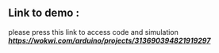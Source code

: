 ## Link to demo :
please press this link to access code and simulation 
***https://wokwi.com/arduino/projects/313690394821919297***


